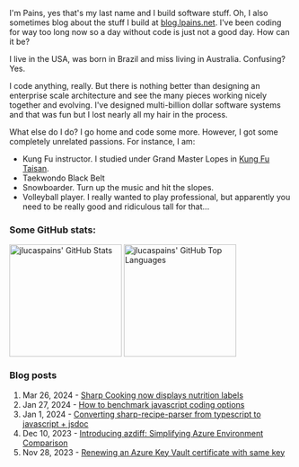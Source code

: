 I'm Pains, yes that's my last name and I build software stuff. Oh, I also sometimes blog about the stuff I build at [blog.lpains.net](https://blog.lpains.net). I've been coding for way too long now so a day without code is just not a good day. How can it be?

I live in the USA, was born in Brazil and miss living in Australia. Confusing? Yes.

I code anything, really. But there is nothing better than designing an enterprise scale architecture and see the many pieces working nicely together and evolving. I've designed multi-billion dollar software systems and that was fun but I lost nearly all my hair in the process.

What else do I do? I go home and code some more. However, I got some completely unrelated passions. For instance, I am:

  * Kung Fu instructor. I studied under Grand Master Lopes in [Kung Fu Taisan](http://kungfutaisan.com.br/).
  * Taekwondo Black Belt
  * Snowboarder. Turn up the music and hit the slopes. 
  * Volleyball player. I really wanted to play professional, but apparently you need to be really good and ridiculous tall for that...

### Some GitHub stats:
<div>
 <img height="200" align="center" src="https://github-readme-stats.vercel.app/api?username=jlucaspains&show_icons=true&theme=dark&count_private=true&rank_icon=github" alt="jlucaspains' GitHub Stats" />
 <img height="200" align="center" src="https://github-readme-stats.vercel.app/api/top-langs/?username=jlucaspains&theme=dark&layout=compact" 
   alt="jlucaspains' GitHub Top Languages" />
</div>

### Blog posts
<!-- BLOG-POST-LIST:START -->
1. Mar 26, 2024 - [Sharp Cooking now displays nutrition labels](https://blog.lpains.net/posts/2024-03-26-sharp-cooking-nutrition-label/)
1. Jan 27, 2024 - [How to benchmark javascript coding options](https://blog.lpains.net/posts/2024-01-27-how-to-benchmark-javascript/)
1. Jan 1, 2024 - [Converting sharp-recipe-parser from typescript to javascript + jsdoc](https://blog.lpains.net/posts/2024-01-01-sharp-recipe-parser-jsdoc/)
1. Dec 10, 2023 - [Introducing azdiff: Simplifying Azure Environment Comparison](https://blog.lpains.net/posts/2023-12-10-introducing-azdiff/)
1. Nov 28, 2023 - [Renewing an Azure Key Vault certificate with same key](https://blog.lpains.net/posts/2023-11-28-renew-key-vault-cert/)<!-- BLOG-POST-LIST:END -->
